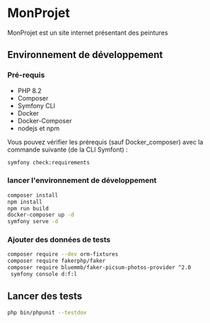 # MonProjet

MonProjet est un site internet présentant des peintures

## Environnement de développement

### Pré-requis

* PHP 8.2
* Composer
* Symfony CLI
* Docker
* Docker-Composer
* nodejs et npm

Vous pouvez vérifier les prérequis (sauf Docker_composer) avec la commande suivante (de la CLI Symfont) :

```bash
symfony check:requirements
```

### lancer l'environnement de développement

```bash
composer install 
npm install
npm run build
docker-composer up -d
symfony serve -d
```

### Ajouter des données de tests
```bash
composer require --dev orm-fixtures
composer require fakerphp/faker
composer require bluemmb/faker-picsum-photos-provider ^2.0
 symfony console d:f:l
```
## Lancer des tests

```bash
php bin/phpunit --testdox
```
